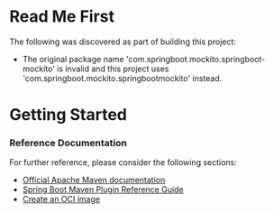 # Read Me First
The following was discovered as part of building this project:

* The original package name 'com.springboot.mockito.springboot-mockito' is invalid and this project uses 'com.springboot.mockito.springbootmockito' instead.

# Getting Started

### Reference Documentation
For further reference, please consider the following sections:

* [Official Apache Maven documentation](https://maven.apache.org/guides/index.html)
* [Spring Boot Maven Plugin Reference Guide](https://docs.spring.io/spring-boot/docs/2.4.1/maven-plugin/reference/html/)
* [Create an OCI image](https://docs.spring.io/spring-boot/docs/2.4.1/maven-plugin/reference/html/#build-image)

